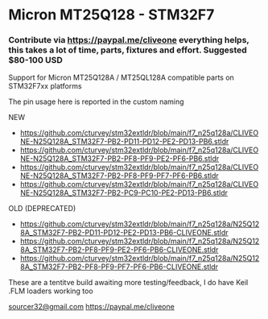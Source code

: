 # Micron MT25Q128 - STM32F7
### Contribute via   https://paypal.me/cliveone  everything helps, this takes a lot of time, parts, fixtures and effort. Suggested $80-100 USD

Support for Micron MT25Q128A / MT25QL128A compatible parts on STM32F7xx platforms

The pin usage here is reported in the custom naming

NEW
  *  https://github.com/cturvey/stm32extldr/blob/main/f7_n25q128a/CLIVEONE-N25Q128A_STM32F7-PB2-PD11-PD12-PE2-PD13-PB6.stldr
  *  https://github.com/cturvey/stm32extldr/blob/main/f7_n25q128a/CLIVEONE-N25Q128A_STM32F7-PB2-PF8-PF9-PE2-PF6-PB6.stldr
  *  https://github.com/cturvey/stm32extldr/blob/main/f7_n25q128a/CLIVEONE-N25Q128A_STM32F7-PB2-PF8-PF9-PF7-PF6-PB6.stldr
  *  https://github.com/cturvey/stm32extldr/blob/main/f7_n25q128a/CLIVEONE-N25Q128A_STM32F7-PB2-PC9-PC10-PE2-PD13-PB6.stldr

OLD (DEPRECATED)
  *  https://github.com/cturvey/stm32extldr/blob/main/f7_n25q128a/N25Q128A_STM32F7-PB2-PD11-PD12-PE2-PD13-PB6-CLIVEONE.stldr
  *  https://github.com/cturvey/stm32extldr/blob/main/f7_n25q128a/N25Q128A_STM32F7-PB2-PF8-PF9-PE2-PF6-PB6-CLIVEONE.stldr
  *  https://github.com/cturvey/stm32extldr/blob/main/f7_n25q128a/N25Q128A_STM32F7-PB2-PF8-PF9-PF7-PF6-PB6-CLIVEONE.stldr

These are a tentitve build awaiting more testing/feedback, I do have Keil .FLM loaders working too

 sourcer32@gmail.com
 https://paypal.me/cliveone
